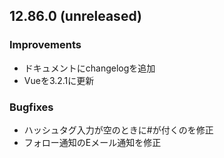 ## 12.86.0 (unreleased)

### Improvements
- ドキュメントにchangelogを追加
- Vueを3.2.1に更新

### Bugfixes
- ハッシュタグ入力が空のときに#が付くのを修正
- フォロー通知のEメール通知を修正
